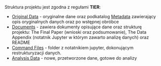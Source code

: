Struktura projektu jest zgodna z regułami <b>TIER</b>:
 - [Original Data](https://github.com/karolmusial/AiBD_Karol_Musial/tree/master/LAB%202/TIER%20Protocol%20Documentations/Original%20Data) - oryginalne dane oraz podkatalog [Metadata](https://github.com/karolmusial/AiBD_Karol_Musial/tree/master/LAB%202/TIER%20Protocol%20Documentations/Original%20Data/Metadata) zawierający opis oryginalnych danych oraz po wstępnej obróbce
 - [Documents](https://github.com/karolmusial/AiBD_Karol_Musial/tree/master/LAB%202/TIER%20Protocol%20Documentations/Documents) - zawiera dokumenty opisujące dane oraz strukturę projektu: The Final Paper (wnioski oraz podsumowanie), The Data Appendix (notatnik Jupyter w którym zawarto analizę danych) oraz README
 - [Command Files](https://github.com/karolmusial/AiBD_Karol_Musial/tree/master/LAB%202/TIER%20Protocol%20Documentations/Command%20Files) - folder z notatnikiem jupyter, dokonującym restrukturyzacji danych.
 - [Analysis Data](https://github.com/karolmusial/AiBD_Karol_Musial/tree/master/LAB%202/TIER%20Protocol%20Documentations/Analysis%20Data) - nowe, przetworzone dane, gotowe do analizy
